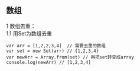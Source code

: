 ##  数组 ##

1 数组去重：  
1.1 用Set为数组去重  
```
var arr = [1,2,2,3,4]  // 需要去重的数组
var set = new Set(arr) // {1,2,3,4}
var newArr = Array.from(set) // 再把set转变成array
console.log(newArr) // [1,2,3,4]
```

